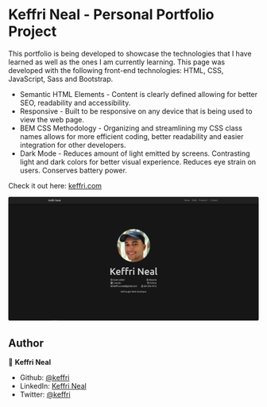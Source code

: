 <h1>Keffri Neal - Personal Portfolio Project</h1>

This portfolio is being developed to showcase the technologies that I have learned as well as the ones I am currently learning. This page was developed with the following front-end technologies: HTML, CSS, JavaScript, Sass and Bootstrap.

<ul>
    <li>Semantic HTML Elements - Content is clearly defined allowing for better SEO, readability and accessibility.</li>
    <li>Responsive - Built to be responsive on any device that is being used to view the web page. </li>
    <li>BEM CSS Methodology - Organizing and streamlining my CSS class names allows for more efficient coding, better readability and easier integration for other developers.</li>
    <li>Dark Mode - Reduces amount of light emitted by screens. Contrasting light and dark colors for better visual experience. Reduces eye strain on users. Conserves battery power.</li>
</ul>

Check it out here: <a href="https://keffri.com">keffri.com</a>

<p align-"center>
    <img src="src/images/portfolio2022Preview.png" width="1000" title="Portfolio 2020 Preview">
</p>

## Author

👤 **Keffri Neal**

- Github: [@keffri](https://github.com/keffri)
- LinkedIn: [Keffri Neal](https://www.linkedin.com/in/keffri/)
- Twitter: [@keffri](https://twitter.com/keffri)
